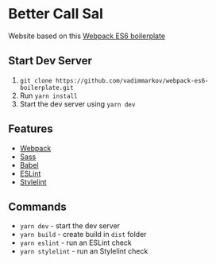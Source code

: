 # Better Call Sal
Website based on this [Webpack ES6 boilerplate](https://github.com/vadimmarkov/webpack-es6-boilerplate.git) 


## Start Dev Server

1.  `git clone https://github.com/vadimmarkov/webpack-es6-boilerplate.git`
2.  Run `yarn install`
3.  Start the dev server using `yarn dev`

## Features

* [Webpack](https://webpack.js.org/guides)
* [Sass](http://sass-lang.com/guide)
* [Babel](https://babeljs.io/docs/setup/#installation)
* [ESLint](https://eslint.org/docs/user-guide/getting-started)
* [Stylelint](https://stylelint.io/user-guide/)

## Commands

* `yarn dev` - start the dev server
* `yarn build` - create build in `dist` folder
* `yarn eslint` - run an ESLint check
* `yarn stylelint` - run an Stylelint check
